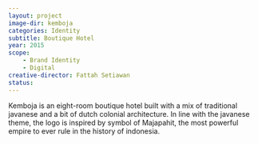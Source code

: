 ```yaml
---
layout: project
image-dir: kemboja
categories: Identity
subtitle: Boutique Hotel
year: 2015
scope: 
    - Brand Identity
    - Digital
creative-director: Fattah Setiawan
status:
---
```


Kemboja is an eight-room boutique hotel built with a mix of traditional javanese and a bit of dutch colonial architecture. In line with the javanese theme, the logo is inspired by symbol of Majapahit, the most powerful empire to ever rule in the history of indonesia.